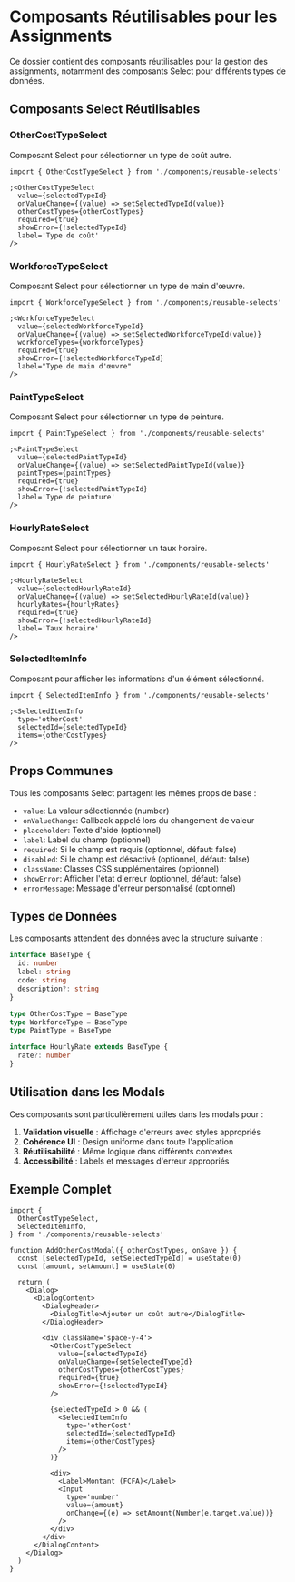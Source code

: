 # Composants Réutilisables pour les Assignments

Ce dossier contient des composants réutilisables pour la gestion des assignments, notamment des composants Select pour différents types de données.

## Composants Select Réutilisables

### OtherCostTypeSelect

Composant Select pour sélectionner un type de coût autre.

```tsx
import { OtherCostTypeSelect } from './components/reusable-selects'

;<OtherCostTypeSelect
  value={selectedTypeId}
  onValueChange={(value) => setSelectedTypeId(value)}
  otherCostTypes={otherCostTypes}
  required={true}
  showError={!selectedTypeId}
  label='Type de coût'
/>
```

### WorkforceTypeSelect

Composant Select pour sélectionner un type de main d'œuvre.

```tsx
import { WorkforceTypeSelect } from './components/reusable-selects'

;<WorkforceTypeSelect
  value={selectedWorkforceTypeId}
  onValueChange={(value) => setSelectedWorkforceTypeId(value)}
  workforceTypes={workforceTypes}
  required={true}
  showError={!selectedWorkforceTypeId}
  label="Type de main d'œuvre"
/>
```

### PaintTypeSelect

Composant Select pour sélectionner un type de peinture.

```tsx
import { PaintTypeSelect } from './components/reusable-selects'

;<PaintTypeSelect
  value={selectedPaintTypeId}
  onValueChange={(value) => setSelectedPaintTypeId(value)}
  paintTypes={paintTypes}
  required={true}
  showError={!selectedPaintTypeId}
  label='Type de peinture'
/>
```

### HourlyRateSelect

Composant Select pour sélectionner un taux horaire.

```tsx
import { HourlyRateSelect } from './components/reusable-selects'

;<HourlyRateSelect
  value={selectedHourlyRateId}
  onValueChange={(value) => setSelectedHourlyRateId(value)}
  hourlyRates={hourlyRates}
  required={true}
  showError={!selectedHourlyRateId}
  label='Taux horaire'
/>
```

### SelectedItemInfo

Composant pour afficher les informations d'un élément sélectionné.

```tsx
import { SelectedItemInfo } from './components/reusable-selects'

;<SelectedItemInfo
  type='otherCost'
  selectedId={selectedTypeId}
  items={otherCostTypes}
/>
```

## Props Communes

Tous les composants Select partagent les mêmes props de base :

- `value`: La valeur sélectionnée (number)
- `onValueChange`: Callback appelé lors du changement de valeur
- `placeholder`: Texte d'aide (optionnel)
- `label`: Label du champ (optionnel)
- `required`: Si le champ est requis (optionnel, défaut: false)
- `disabled`: Si le champ est désactivé (optionnel, défaut: false)
- `className`: Classes CSS supplémentaires (optionnel)
- `showError`: Afficher l'état d'erreur (optionnel, défaut: false)
- `errorMessage`: Message d'erreur personnalisé (optionnel)

## Types de Données

Les composants attendent des données avec la structure suivante :

```typescript
interface BaseType {
  id: number
  label: string
  code: string
  description?: string
}

type OtherCostType = BaseType
type WorkforceType = BaseType
type PaintType = BaseType

interface HourlyRate extends BaseType {
  rate?: number
}
```

## Utilisation dans les Modals

Ces composants sont particulièrement utiles dans les modals pour :

1. **Validation visuelle** : Affichage d'erreurs avec styles appropriés
2. **Cohérence UI** : Design uniforme dans toute l'application
3. **Réutilisabilité** : Même logique dans différents contextes
4. **Accessibilité** : Labels et messages d'erreur appropriés

## Exemple Complet

```tsx
import {
  OtherCostTypeSelect,
  SelectedItemInfo,
} from './components/reusable-selects'

function AddOtherCostModal({ otherCostTypes, onSave }) {
  const [selectedTypeId, setSelectedTypeId] = useState(0)
  const [amount, setAmount] = useState(0)

  return (
    <Dialog>
      <DialogContent>
        <DialogHeader>
          <DialogTitle>Ajouter un coût autre</DialogTitle>
        </DialogHeader>

        <div className='space-y-4'>
          <OtherCostTypeSelect
            value={selectedTypeId}
            onValueChange={setSelectedTypeId}
            otherCostTypes={otherCostTypes}
            required={true}
            showError={!selectedTypeId}
          />

          {selectedTypeId > 0 && (
            <SelectedItemInfo
              type='otherCost'
              selectedId={selectedTypeId}
              items={otherCostTypes}
            />
          )}

          <div>
            <Label>Montant (FCFA)</Label>
            <Input
              type='number'
              value={amount}
              onChange={(e) => setAmount(Number(e.target.value))}
            />
          </div>
        </div>
      </DialogContent>
    </Dialog>
  )
}
```
